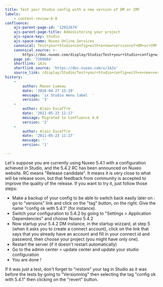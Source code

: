 ```yaml
---
title: Test your Studio config with a new version of DM or CMF
labels:
    - content-review-6-0
confluence:
    ajs-parent-page-id: '12912674'
    ajs-parent-page-title: Administering your project
    ajs-space-key: Studio
    ajs-space-name: Nuxeo Online Services
    canonical: Test+your+Studio+config+with+a+new+version+of+DM+or+CMF
    canonical_source: >-
        https://doc.nuxeo.com/display/Studio/Test+your+Studio+config+with+a+new+version+of+DM+or+CMF
    page_id: '7209684'
    shortlink: 1AJu
    shortlink_source: 'https://doc.nuxeo.com/x/1AJu'
    source_link: /display/Studio/Test+your+Studio+config+with+a+new+version+of+DM+or+CMF
history:
    - 
        author: Manon Lumeau
        date: '2016-04-27 15:19'
        message: 'ix Studio menu label  '
        version: '3'
    - 
        author: Alain Escaffre
        date: '2011-05-23 11:17'
        message: Migrated to Confluence 4.0
        version: '2'
    - 
        author: Alain Escaffre
        date: '2011-05-23 11:17'
        message: ''
        version: '1'

---
```

Let's suppose you are currently using Nuxeo 5.4.1 with a configuration achieved in Studio, and the 5.4.2 RC has been announced on Nuxeo website. RC means "Release candidate". It means it is very close to what will be release soon, but that feedback from community is accepted to improve the quality of the release. If you want to try it, just follow those steps:

*   Make a backup of your config to be able to switch back easily later on : go to "versions" link and click on the "tag" button, on the right. Give the name "config ok with 5.4.1" (for instance).
*   Switch your configuration to 5.4.2 by going to "Settings > Application Dependencies" and choose Nuxeo 5.4.2
*   Now startup your 5.4.2 DM instance, in the startup wizzard, at step 5 (when it asks you to create a connect account), click on the link that says that you already have an account and fill in your connect id and password, then choose your project (you might have only one).
*   Restart the server (if it doesn't restart automatically)
*   Go to the admin center > update center and update your studio configuration
*   You are done !

If it was just a test, don't forget to "restore" your tag in Studio as it was before the tests by going to "Versionning" then selecting the tag "config ok with 5.4.1" then clicking on the "revert" button.